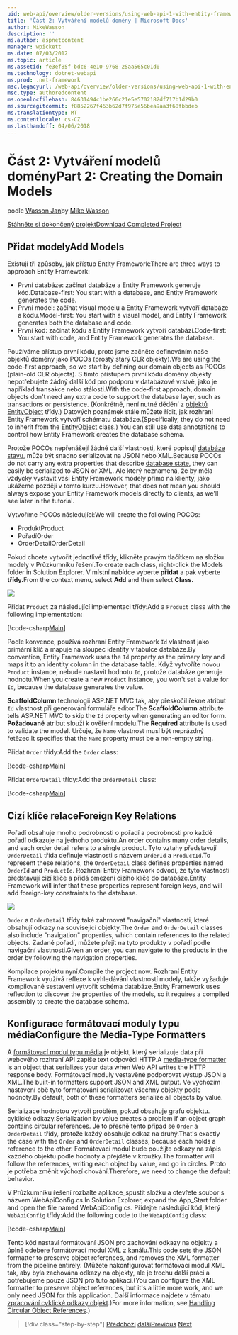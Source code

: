 ```yaml
---
uid: web-api/overview/older-versions/using-web-api-1-with-entity-framework-5/using-web-api-with-entity-framework-part-2
title: 'Část 2: Vytváření modelů domény | Microsoft Docs'
author: MikeWasson
description: ''
ms.author: aspnetcontent
manager: wpickett
ms.date: 07/03/2012
ms.topic: article
ms.assetid: fe3ef85f-bdc6-4e10-9768-25aa565c01d0
ms.technology: dotnet-webapi
ms.prod: .net-framework
msc.legacyurl: /web-api/overview/older-versions/using-web-api-1-with-entity-framework-5/using-web-api-with-entity-framework-part-2
msc.type: authoredcontent
ms.openlocfilehash: 84631494c1be266c21e5e5702182df717b1d29b0
ms.sourcegitcommit: f8852267f463b62d7f975e56bea9aa3f68fbbdeb
ms.translationtype: MT
ms.contentlocale: cs-CZ
ms.lasthandoff: 04/06/2018
---
```

<a name="part-2-creating-the-domain-models"></a><span data-ttu-id="f8c9e-102">Část 2: Vytváření modelů domény</span><span class="sxs-lookup"><span data-stu-id="f8c9e-102">Part 2: Creating the Domain Models</span></span>
====================
<span data-ttu-id="f8c9e-103">podle [Wasson Jan](https://github.com/MikeWasson)</span><span class="sxs-lookup"><span data-stu-id="f8c9e-103">by [Mike Wasson](https://github.com/MikeWasson)</span></span>

[<span data-ttu-id="f8c9e-104">Stáhněte si dokončený projekt</span><span class="sxs-lookup"><span data-stu-id="f8c9e-104">Download Completed Project</span></span>](http://code.msdn.microsoft.com/ASP-NET-Web-API-with-afa30545)

## <a name="add-models"></a><span data-ttu-id="f8c9e-105">Přidat modely</span><span class="sxs-lookup"><span data-stu-id="f8c9e-105">Add Models</span></span>

<span data-ttu-id="f8c9e-106">Existují tři způsoby, jak přístup Entity Framework:</span><span class="sxs-lookup"><span data-stu-id="f8c9e-106">There are three ways to approach Entity Framework:</span></span>

- <span data-ttu-id="f8c9e-107">První databáze: začínat databáze a Entity Framework generuje kód.</span><span class="sxs-lookup"><span data-stu-id="f8c9e-107">Database-first: You start with a database, and Entity Framework generates the code.</span></span>
- <span data-ttu-id="f8c9e-108">První model: začínat visual modelu a Entity Framework vytvoří databáze a kódu.</span><span class="sxs-lookup"><span data-stu-id="f8c9e-108">Model-first: You start with a visual model, and Entity Framework generates both the database and code.</span></span>
- <span data-ttu-id="f8c9e-109">První kód: začínat kódu a Entity Framework vytvoří databázi.</span><span class="sxs-lookup"><span data-stu-id="f8c9e-109">Code-first: You start with code, and Entity Framework generates the database.</span></span>

<span data-ttu-id="f8c9e-110">Používáme přístup první kódu, proto jsme začněte definováním naše objektů domény jako POCOs (prostý starý CLR objekty).</span><span class="sxs-lookup"><span data-stu-id="f8c9e-110">We are using the code-first approach, so we start by defining our domain objects as POCOs (plain-old CLR objects).</span></span> <span data-ttu-id="f8c9e-111">S tímto přístupem první kódu domény objekty nepotřebujete žádný další kód pro podporu v databázové vrstvě, jako je například transakce nebo stálosti.</span><span class="sxs-lookup"><span data-stu-id="f8c9e-111">With the code-first approach, domain objects don't need any extra code to support the database layer, such as transactions or persistence.</span></span> <span data-ttu-id="f8c9e-112">(Konkrétně, není nutné dědění z [objektů EntityObject](https://msdn.microsoft.com/library/system.data.objects.dataclasses.entityobject.aspx) třídy.) Datových poznámek stále můžete řídit, jak rozhraní Entity Framework vytvoří schématu databáze.</span><span class="sxs-lookup"><span data-stu-id="f8c9e-112">(Specifically, they do not need to inherit from the [EntityObject](https://msdn.microsoft.com/library/system.data.objects.dataclasses.entityobject.aspx) class.) You can still use data annotations to control how Entity Framework creates the database schema.</span></span>

<span data-ttu-id="f8c9e-113">Protože POCOs nepřenášejí žádné další vlastnosti, které popisují [databáze stavu](https://msdn.microsoft.com/library/system.data.entitystate.aspx), může být snadno serializovat na JSON nebo XML.</span><span class="sxs-lookup"><span data-stu-id="f8c9e-113">Because POCOs do not carry any extra properties that describe [database state](https://msdn.microsoft.com/library/system.data.entitystate.aspx), they can easily be serialized to JSON or XML.</span></span> <span data-ttu-id="f8c9e-114">Ale který neznamená, že by měla vždycky vystavit vaší Entity Framework modely přímo na klienty, jako ukážeme později v tomto kurzu.</span><span class="sxs-lookup"><span data-stu-id="f8c9e-114">However, that does not mean you should always expose your Entity Framework models directly to clients, as we'll see later in the tutorial.</span></span>

<span data-ttu-id="f8c9e-115">Vytvoříme POCOs následující:</span><span class="sxs-lookup"><span data-stu-id="f8c9e-115">We will create the following POCOs:</span></span>

- <span data-ttu-id="f8c9e-116">Produkt</span><span class="sxs-lookup"><span data-stu-id="f8c9e-116">Product</span></span>
- <span data-ttu-id="f8c9e-117">Pořadí</span><span class="sxs-lookup"><span data-stu-id="f8c9e-117">Order</span></span>
- <span data-ttu-id="f8c9e-118">OrderDetail</span><span class="sxs-lookup"><span data-stu-id="f8c9e-118">OrderDetail</span></span>

<span data-ttu-id="f8c9e-119">Pokud chcete vytvořit jednotlivé třídy, klikněte pravým tlačítkem na složku modely v Průzkumníku řešení.</span><span class="sxs-lookup"><span data-stu-id="f8c9e-119">To create each class, right-click the Models folder in Solution Explorer.</span></span> <span data-ttu-id="f8c9e-120">V místní nabídce vyberte **přidat** a pak vyberte **třídy.**</span><span class="sxs-lookup"><span data-stu-id="f8c9e-120">From the context menu, select **Add** and then select **Class.**</span></span>

![](using-web-api-with-entity-framework-part-2/_static/image1.png)

<span data-ttu-id="f8c9e-121">Přidat `Product` za následující implementaci třídy:</span><span class="sxs-lookup"><span data-stu-id="f8c9e-121">Add a `Product` class with the following implementation:</span></span>

[!code-csharp[Main](using-web-api-with-entity-framework-part-2/samples/sample1.cs)]

<span data-ttu-id="f8c9e-122">Podle konvence, používá rozhraní Entity Framework `Id` vlastnost jako primární klíč a mapuje na sloupec identity v tabulce databáze.</span><span class="sxs-lookup"><span data-stu-id="f8c9e-122">By convention, Entity Framework uses the `Id` property as the primary key and maps it to an identity column in the database table.</span></span> <span data-ttu-id="f8c9e-123">Když vytvoříte novou `Product` instance, nebude nastavit hodnotu `Id`, protože databáze generuje hodnotu.</span><span class="sxs-lookup"><span data-stu-id="f8c9e-123">When you create a new `Product` instance, you won't set a value for `Id`, because the database generates the value.</span></span>

<span data-ttu-id="f8c9e-124">**ScaffoldColumn** technologii ASP.NET MVC tak, aby přeskočil řekne atribut `Id` vlastnost při generování formuláře editor.</span><span class="sxs-lookup"><span data-stu-id="f8c9e-124">The **ScaffoldColumn** attribute tells ASP.NET MVC to skip the `Id` property when generating an editor form.</span></span> <span data-ttu-id="f8c9e-125">**Požadované** atribut slouží k ověření modelu.</span><span class="sxs-lookup"><span data-stu-id="f8c9e-125">The **Required** attribute is used to validate the model.</span></span> <span data-ttu-id="f8c9e-126">Určuje, že `Name` vlastnost musí být neprázdný řetězec.</span><span class="sxs-lookup"><span data-stu-id="f8c9e-126">It specifies that the `Name` property must be a non-empty string.</span></span>

<span data-ttu-id="f8c9e-127">Přidat `Order` třídy:</span><span class="sxs-lookup"><span data-stu-id="f8c9e-127">Add the `Order` class:</span></span>

[!code-csharp[Main](using-web-api-with-entity-framework-part-2/samples/sample2.cs)]

<span data-ttu-id="f8c9e-128">Přidat `OrderDetail` třídy:</span><span class="sxs-lookup"><span data-stu-id="f8c9e-128">Add the `OrderDetail` class:</span></span>

[!code-csharp[Main](using-web-api-with-entity-framework-part-2/samples/sample3.cs)]

## <a name="foreign-key-relations"></a><span data-ttu-id="f8c9e-129">Cizí klíče relace</span><span class="sxs-lookup"><span data-stu-id="f8c9e-129">Foreign Key Relations</span></span>

<span data-ttu-id="f8c9e-130">Pořadí obsahuje mnoho podrobnosti o pořadí a podrobnosti pro každé pořadí odkazuje na jednoho produktu.</span><span class="sxs-lookup"><span data-stu-id="f8c9e-130">An order contains many order details, and each order detail refers to a single product.</span></span> <span data-ttu-id="f8c9e-131">Tyto vztahy představují `OrderDetail` třída definuje vlastnosti s názvem `OrderId` a `ProductId`.</span><span class="sxs-lookup"><span data-stu-id="f8c9e-131">To represent these relations, the `OrderDetail` class defines properties named `OrderId` and `ProductId`.</span></span> <span data-ttu-id="f8c9e-132">Rozhraní Entity Framework odvodí, že tyto vlastnosti představují cizí klíče a přidá omezení cizího klíče do databáze.</span><span class="sxs-lookup"><span data-stu-id="f8c9e-132">Entity Framework will infer that these properties represent foreign keys, and will add foreign-key constraints to the database.</span></span>

![](using-web-api-with-entity-framework-part-2/_static/image2.png)

<span data-ttu-id="f8c9e-133">`Order` a `OrderDetail` třídy také zahrnovat "navigační" vlastnosti, které obsahují odkazy na související objekty.</span><span class="sxs-lookup"><span data-stu-id="f8c9e-133">The `Order` and `OrderDetail` classes also include "navigation" properties, which contain references to the related objects.</span></span> <span data-ttu-id="f8c9e-134">Zadané pořadí, můžete přejít na tyto produkty v pořadí podle navigační vlastnosti.</span><span class="sxs-lookup"><span data-stu-id="f8c9e-134">Given an order, you can navigate to the products in the order by following the navigation properties.</span></span>

<span data-ttu-id="f8c9e-135">Kompilace projektu nyní.</span><span class="sxs-lookup"><span data-stu-id="f8c9e-135">Compile the project now.</span></span> <span data-ttu-id="f8c9e-136">Rozhraní Entity Framework využívá reflexe k vyhledávání vlastností modely, takže vyžaduje kompilované sestavení vytvořit schéma databáze.</span><span class="sxs-lookup"><span data-stu-id="f8c9e-136">Entity Framework uses reflection to discover the properties of the models, so it requires a compiled assembly to create the database schema.</span></span>

## <a name="configure-the-media-type-formatters"></a><span data-ttu-id="f8c9e-137">Konfigurace formátovací moduly typu média</span><span class="sxs-lookup"><span data-stu-id="f8c9e-137">Configure the Media-Type Formatters</span></span>

<span data-ttu-id="f8c9e-138">A [formátovací modul typu média](../../formats-and-model-binding/media-formatters.md) je objekt, který serializuje data při webového rozhraní API zapíše text odpovědi HTTP.</span><span class="sxs-lookup"><span data-stu-id="f8c9e-138">A [media-type formatter](../../formats-and-model-binding/media-formatters.md) is an object that serializes your data when Web API writes the HTTP response body.</span></span> <span data-ttu-id="f8c9e-139">Formátovací moduly vestavěné podporovat výstup JSON a XML.</span><span class="sxs-lookup"><span data-stu-id="f8c9e-139">The built-in formatters support JSON and XML output.</span></span> <span data-ttu-id="f8c9e-140">Ve výchozím nastavení obě tyto formátování serializovat všechny objekty podle hodnoty.</span><span class="sxs-lookup"><span data-stu-id="f8c9e-140">By default, both of these formatters serialize all objects by value.</span></span>

<span data-ttu-id="f8c9e-141">Serializace hodnotou vytvoří problém, pokud obsahuje grafu objektu. cyklické odkazy.</span><span class="sxs-lookup"><span data-stu-id="f8c9e-141">Serialization by value creates a problem if an object graph contains circular references.</span></span> <span data-ttu-id="f8c9e-142">Je to přesně tento případ se `Order` a `OrderDetail` třídy, protože každý obsahuje odkaz na druhý.</span><span class="sxs-lookup"><span data-stu-id="f8c9e-142">That's exactly the case with the `Order` and `OrderDetail` classes, because each holds a reference to the other.</span></span> <span data-ttu-id="f8c9e-143">Formátovací modul bude použijte odkazy na zápis každého objektu podle hodnoty a přejděte v kroužky.</span><span class="sxs-lookup"><span data-stu-id="f8c9e-143">The formatter will follow the references, writing each object by value, and go in circles.</span></span> <span data-ttu-id="f8c9e-144">Proto je potřeba změnit výchozí chování.</span><span class="sxs-lookup"><span data-stu-id="f8c9e-144">Therefore, we need to change the default behavior.</span></span>

<span data-ttu-id="f8c9e-145">V Průzkumníku řešení rozbalte aplikace\_spustit složku a otevřete soubor s názvem WebApiConfig.cs.</span><span class="sxs-lookup"><span data-stu-id="f8c9e-145">In Solution Explorer, expand the App\_Start folder and open the file named WebApiConfig.cs.</span></span> <span data-ttu-id="f8c9e-146">Přidejte následující kód, který `WebApiConfig` třídy:</span><span class="sxs-lookup"><span data-stu-id="f8c9e-146">Add the following code to the `WebApiConfig` class:</span></span>

[!code-csharp[Main](using-web-api-with-entity-framework-part-2/samples/sample4.cs?highlight=11)]

<span data-ttu-id="f8c9e-147">Tento kód nastaví formátování JSON pro zachování odkazy na objekty a úplně odebere formátovací modul XML z kanálu.</span><span class="sxs-lookup"><span data-stu-id="f8c9e-147">This code sets the JSON formatter to preserve object references, and removes the XML formatter from the pipeline entirely.</span></span> <span data-ttu-id="f8c9e-148">(Můžete nakonfigurovat formátovací modul XML tak, aby byla zachována odkazy na objekty, ale je trochu další práci a potřebujeme pouze JSON pro tuto aplikaci.</span><span class="sxs-lookup"><span data-stu-id="f8c9e-148">(You can configure the XML formatter to preserve object references, but it's a little more work, and we only need JSON for this application.</span></span> <span data-ttu-id="f8c9e-149">Další informace najdete v tématu [zpracování cyklické odkazy objekt](../../formats-and-model-binding/json-and-xml-serialization.md#handling_circular_object_references).)</span><span class="sxs-lookup"><span data-stu-id="f8c9e-149">For more information, see [Handling Circular Object References](../../formats-and-model-binding/json-and-xml-serialization.md#handling_circular_object_references).)</span></span>

> [!div class="step-by-step"]
> <span data-ttu-id="f8c9e-150">[Předchozí](using-web-api-with-entity-framework-part-1.md)
> [další](using-web-api-with-entity-framework-part-3.md)</span><span class="sxs-lookup"><span data-stu-id="f8c9e-150">[Previous](using-web-api-with-entity-framework-part-1.md)
[Next](using-web-api-with-entity-framework-part-3.md)</span></span>
